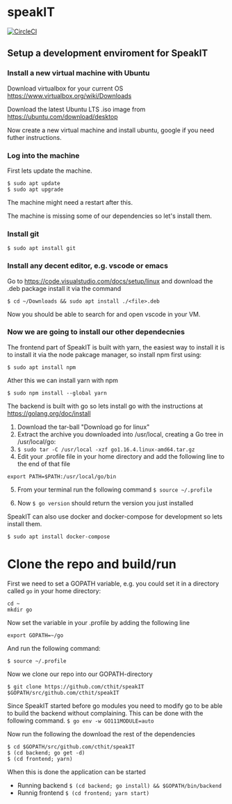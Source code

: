 # speakIT
[![CircleCI](https://circleci.com/gh/cthit/speakIT/tree/develop.svg?style=svg)](https://circleci.com/gh/cthit/speakIT/tree/develop)

## Setup a development enviroment for SpeakIT
### Install a new virtual machine with Ubuntu

Download virtualbox for your current OS
https://www.virtualbox.org/wiki/Downloads

Download the latest Ubuntu LTS .iso image from
https://ubuntu.com/download/desktop

Now create a new virtual machine and install ubuntu, google if you
need futher instructions.
### Log into the machine

First lets update the machine.
```
$ sudo apt update
$ sudo apt upgrade
```
The machine might need a restart after this.

The machine is missing some of our dependencies so let's install them.
### Install git
`$ sudo apt install git`

### Install any decent editor, e.g. vscode or emacs

Go to https://code.visualstudio.com/docs/setup/linux and 
download the .deb package install it via the command

`$ cd ~/Downloads && sudo apt install ./<file>.deb`

Now you should be able to search for and open vscode in your VM.

### Now we are going to install our other dependecnies
The frontend part of SpeakIT is built with yarn, the easiest way to 
install it is to install it via the node pakcage manager, so install npm 
first using:

`$ sudo apt install npm`

Ather this we can install yarn with npm

`$ sudo npm install --global yarn`

The backend is built with go so lets install go with the instructions at https://golang.org/doc/install

1. Download the tar-ball "Download go for linux"
2. Extract the archive you downloaded into /usr/local, creating a Go tree in /usr/local/go:
3. `$ sudo tar -C /usr/local -xzf go1.16.4.linux-amd64.tar.gz`
4. Edit your .profile file in your home directory and add the following line to the end of that file

`export PATH=$PATH:/usr/local/go/bin`

5. From your terminal run the following command `$ source ~/.profile`

6. Now `$ go version` should return the version you just installed

SpeakIT can also use docker and docker-compose for development so lets install them.

`$ sudo apt install docker-compose`

# Clone the repo and build/run
First we need to set a GOPATH variable, e.g. you could set it in a directory called `go` in your home directory:

```
cd ~
mkdir go
```
Now set the variable in your .profile by adding the following line

`export GOPATH=~/go`

And run the following command:

`$ source ~/.profile`

Now we clone our repo into our GOPATH-directory

`$ git clone https://github.com/cthit/speakIT $GOPATH/src/github.com/cthit/speakIT`

Since SpeakIT started before go modules you need to modify go to be able to build 
the backend without complaining. This can be done with the following command.
`$ go env -w GO111MODULE=auto`

Now run the following the download the rest of the dependencies
```
$ cd $GOPATH/src/github.com/cthit/speakIT
$ (cd backend; go get -d)
$ (cd frontend; yarn)
```

When this is done the application can be started
* Running backend
`$ (cd backend; go install) && $GOPATH/bin/backend`
* Runnig frontend
`$ (cd frontend; yarn start)`
